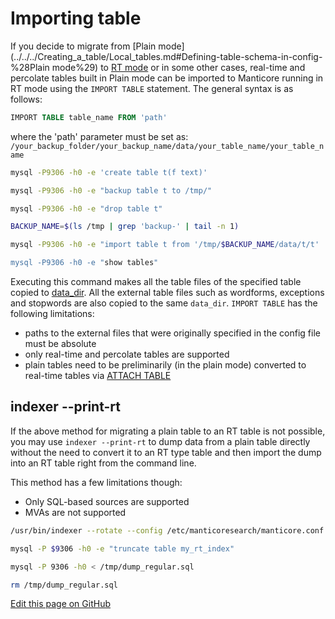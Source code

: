 # Importing table

If you decide to migrate from [Plain mode](../../../Creating_a_table/Local_tables.md#Defining-table-schema-in-config-%28Plain mode%29) to [RT mode](../../../Creating_a_table/Local_tables.md#Online-schema-management-%28RT-mode%29) or in some other cases, real-time and percolate tables built in Plain mode can be imported to Manticore running in RT mode using the `IMPORT TABLE` statement. The general syntax is as follows:

<!-- example import -->

```sql
IMPORT TABLE table_name FROM 'path'
```

where the 'path' parameter must be set as: `/your_backup_folder/your_backup_name/data/your_table_name/your_table_name`

<!-- request -->
```bash
mysql -P9306 -h0 -e 'create table t(f text)'

mysql -P9306 -h0 -e "backup table t to /tmp/"

mysql -P9306 -h0 -e "drop table t"

BACKUP_NAME=$(ls /tmp | grep 'backup-' | tail -n 1)

mysql -P9306 -h0 -e "import table t from '/tmp/$BACKUP_NAME/data/t/t'

mysql -P9306 -h0 -e "show tables"
```
<!-- end -->

Executing this command makes all the table files of the specified table copied to [data_dir](../../../Server_settings/Searchd.md#data_dir). All the external table files such as wordforms, exceptions and stopwords are also copied to the same `data_dir`.
`IMPORT TABLE` has the following limitations:
* paths to the external files that were originally specified in the config file must be absolute
* only real-time and percolate tables are supported
* plain tables need to be preliminarily (in the plain mode) converted to real-time tables via [ATTACH TABLE](../../../Data_creation_and_modification/Adding_data_from_external_storages/Adding_data_to_tables/Attaching_a_plain_table_to_RT_table.md)

## indexer --print-rt

<!-- example print_rt -->
If the above method for migrating a plain table to an RT table is not possible, you may use `indexer --print-rt` to dump data from a plain table directly without the need to convert it to an RT type table and then import the dump into an RT table right from the command line.

This method has a few limitations though:
* Only SQL-based sources are supported
* MVAs are not supported

<!-- request -->
```bash
/usr/bin/indexer --rotate --config /etc/manticoresearch/manticore.conf --print-rt my_rt_index my_plain_index > /tmp/dump_regular.sql

mysql -P $9306 -h0 -e "truncate table my_rt_index"

mysql -P 9306 -h0 < /tmp/dump_regular.sql

rm /tmp/dump_regular.sql
```
<!-- end -->

[Edit this page on GitHub](https://github.com/manticoresoftware/manticoresearch/tree/master/manual/Data_creation_and_modification/Adding_data_from_external_storages/Adding_data_to_tables/Importing_table.md)

<!-- proofread -->
